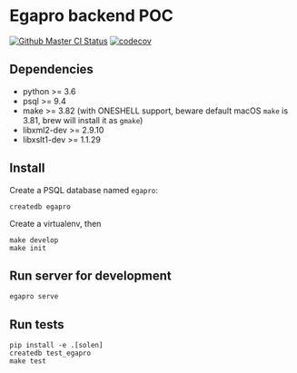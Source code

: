 # Egapro backend POC

[![Github Master CI Status](https://github.com/SocialGouv/egapro-api/workflows/CI/badge.svg?branch=master)](https://github.com/SocialGouv/egapro-api/actions/)
[![codecov](https://codecov.io/gh/SocialGouv/egapro-api/branch/master/graph/badge.svg)](https://codecov.io/gh/SocialGouv/egapro-api)

## Dependencies

- python >= 3.6
- psql >= 9.4
- make >= 3.82 (with ONESHELL support, beware default macOS `make` is 3.81, brew will install it as `gmake`)
- libxml2-dev >= 2.9.10
- libxslt1-dev >= 1.1.29

## Install

Create a PSQL database named `egapro`:

    createdb egapro

Create a virtualenv, then

    make develop
    make init

## Run server for development

    egapro serve


## Run tests

    pip install -e .[solen]
    createdb test_egapro
    make test
